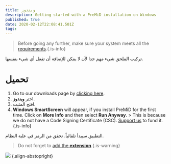 ```yaml
---
title: ويندوز
description: Getting started with a PreMiD installation on Windows
published: true
date: 2020-02-12T22:08:41.501Z
tags:
---
```


> Before going any further, make sure your system meets all the [requirements](/install/requirements).{.is-info}

تركيب الملحق شيء مهم جدا لأن لا يمكن للإضافة أن تفعل أي شيء بنفسها.

# تحميل
1. Go to our downloads page by [clicking here](https://premid.app/downloads).
2. اختر **ويندوز**.
3. افتح المثبت.
4. **Windows SmartScreen** will appear, if you install PreMiD for the first time. Click on **More Info** and then select **Run Anyway**. > This is because we do not have a Code Signing Certificate (CSC). [Support us](https://www.patreon.com/Timeraa) to fund it.{.is-info}

التطبيق سيبدأ تلقائياً. تحقق من الرمز في علبة النظام.

> Do not forget to [add the **extension**](/install).{.is-warning}

![](https://a.icons8.com/djxbtnYm/GBjHDS/svg.svg) {.align-abstopright}